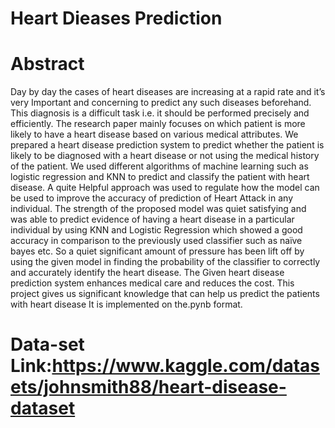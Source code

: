 # Heart Dieases Prediction
# Abstract
Day by day the cases of heart diseases are increasing at a rapid rate and it’s very
Important and concerning to predict any such diseases beforehand. This diagnosis is a
difficult task i.e. it should be performed precisely and efficiently. The research paper
mainly focuses on which patient is more likely to have a heart disease based on various
medical attributes. We prepared a heart disease prediction system to predict whether the
patient is likely to be diagnosed with a heart disease or not using the medical history of
the patient. We used different algorithms of machine learning such as logistic regression
and KNN to predict and classify the patient with heart disease. A quite Helpful approach
was used to regulate how the model can be used to improve the accuracy of prediction
of Heart Attack in any individual. The strength of the proposed model was quiet satisfying
and was able to predict evidence of having a heart disease in a particular individual by
using KNN and Logistic Regression which showed a good accuracy in comparison to the
previously used classifier such as naïve bayes etc. So a quiet significant amount of
pressure has been lift off by using the given model in finding the probability of the classifier
to correctly and accurately identify the heart disease. The Given heart disease prediction
system enhances medical care and reduces the cost. This project gives us significant
knowledge that can help us predict the patients with heart disease It is implemented on
the.pynb format.


# Data-set Link:https://www.kaggle.com/datasets/johnsmith88/heart-disease-dataset

